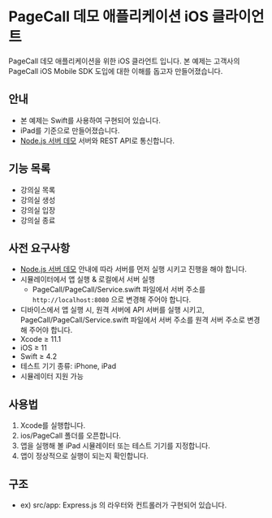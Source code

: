 # PageCall 데모 애플리케이션 iOS 클라이언트

PageCall 데모 애플리케이션을 위한 iOS 클라언트 입니다. 본 예제는 고객사의 PageCall iOS Mobile SDK 도입에 대한 이해를 돕고자 만들어졌습니다.

## 안내

- 본 예제는 Swift를 사용하여 구현되어 있습니다.
- iPad를 기준으로 만들어졌습니다.
- [Node.js 서버 데모](../server) 서버와 REST API로 통신합니다.

## 기능 목록

- 강의실 목록
- 강의실 생성
- 강의실 입장
- 강의실 종료

## 사전 요구사항

- [Node.js 서버 데모](../server) 안내에 따라 서버를 먼저 실행 시키고 진행을 해야 합니다.
- 시뮬레이터에서 앱 실행 & 로컬에서 서버 실행
  - PageCall/PageCall/Service.swift 파일에서 서버 주소를 ```http://localhost:8080``` 으로 변경해 주어야 합니다.
- 디바이스에서 앱 실행 시, 원격 서버에 API 서버를 실행 시키고, PageCall/PageCall/Service.swift 파일에서 서버 주소를 원격 서버 주소로 변경해 주어야 합니다.
- Xcode ≥ 11.1
- iOS ≥ 11
- Swift ≥ 4.2
- 테스트 기기 종류: iPhone, iPad
- 시뮬레이터 지원 가능
  
## 사용법

1. Xcode를 실행합니다.
2. ios/PageCall 폴더를 오픈합니다.
3. 앱을 실행해 볼 iPad 시뮬레이터 또는 테스트 기기를 지정합니다.
4. 앱이 정상적으로 실행이 되는지 확인합니다.

## 구조

- ex) src/app: Express.js 의 라우터와 컨트롤러가 구현되어 있습니다.